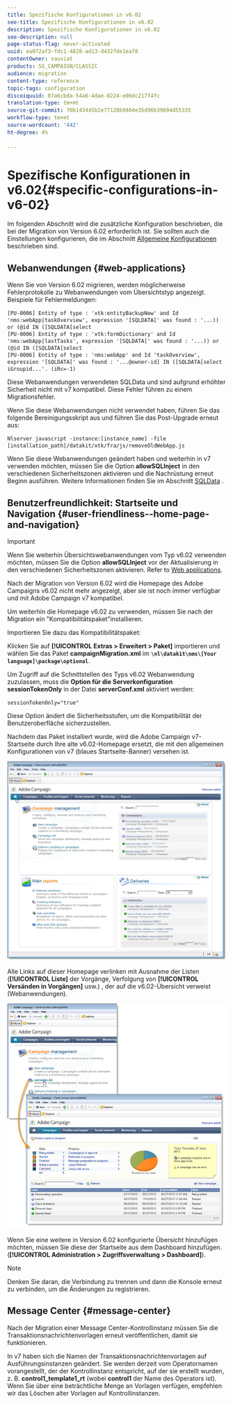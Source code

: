 ```yaml
---
title: Spezifische Konfigurationen in v6.02
seo-title: Spezifische Konfigurationen in v6.02
description: Spezifische Konfigurationen in v6.02
seo-description: null
page-status-flag: never-activated
uuid: ea072af3-fdc1-4828-ad13-d4327de1eaf8
contentOwner: sauviat
products: SG_CAMPAIGN/CLASSIC
audience: migration
content-type: reference
topic-tags: configuration
discoiquuid: 87a6cbda-54a6-4dae-8224-e06dc217f4fc
translation-type: tm+mt
source-git-commit: 70b143445b2e77128b9404e35d96b39694d55335
workflow-type: tm+mt
source-wordcount: '442'
ht-degree: 4%

---
```



# Spezifische Konfigurationen in v6.02{#specific-configurations-in-v6-02}

Im folgenden Abschnitt wird die zusätzliche Konfiguration beschrieben, die bei der Migration von Version 6.02 erforderlich ist. Sie sollten auch die Einstellungen konfigurieren, die im Abschnitt [Allgemeine Konfigurationen](../../migration/using/general-configurations.md) beschrieben sind.

## Webanwendungen {#web-applications}

Wenn Sie von Version 6.02 migrieren, werden möglicherweise Fehlerprotokolle zu Webanwendungen vom Übersichtstyp angezeigt. Beispiele für Fehlermeldungen:

```
[PU-0006] Entity of type : 'xtk:entityBackupNew' and Id 'nms:webApp|taskOverview', expression '[SQLDATA[' was found : '...)) or (@id IN ([SQLDATA[select 
[PU-0006] Entity of type : 'xtk:formDictionary' and Id 'nms:webApp|lastTasks', expression '[SQLDATA[' was found : '...)) or (@id IN ([SQLDATA[select 
[PU-0006] Entity of type : 'nms:webApp' and Id 'taskOverview', expression '[SQLDATA[' was found : '...@owner-id] IN ([SQLDATA[select iGroupid...'. (iRc=-1)
```

Diese Webanwendungen verwendeten SQLData und sind aufgrund erhöhter Sicherheit nicht mit v7 kompatibel. Diese Fehler führen zu einem Migrationsfehler.

Wenn Sie diese Webanwendungen nicht verwendet haben, führen Sie das folgende Bereinigungsskript aus und führen Sie das Post-Upgrade erneut aus:

```
Nlserver javascript -instance:[instance_name] -file [installation_path]/datakit/xtk/fra/js/removeOldWebApp.js
```

Wenn Sie diese Webanwendungen geändert haben und weiterhin in v7 verwenden möchten, müssen Sie die Option **allowSQLInject** in den verschiedenen Sicherheitszonen aktivieren und die Nachrüstung erneut Beginn ausführen. Weitere Informationen finden Sie im Abschnitt [SQLData](../../migration/using/general-configurations.md#sqldata) .

## Benutzerfreundlichkeit: Startseite und Navigation {#user-friendliness--home-page-and-navigation}

>[!IMPORTANT]
>
>Wenn Sie weiterhin Übersichtswebanwendungen vom Typ v6.02 verwenden möchten, müssen Sie die Option **allowSQLInject** vor der Aktualisierung in den verschiedenen Sicherheitszonen aktivieren. Refer to [Web applications](#web-applications).

Nach der Migration von Version 6.02 wird die Homepage des Adobe Campaigns v6.02 nicht mehr angezeigt, aber sie ist noch immer verfügbar und mit Adobe Campaign v7 kompatibel.

Um weiterhin die Homepage v6.02 zu verwenden, müssen Sie nach der Migration ein &quot;Kompatibilitätspaket&quot;installieren.

Importieren Sie dazu das Kompatibilitätspaket:

Klicken Sie auf **[!UICONTROL Extras > Erweitert > Paket]** importieren und wählen Sie das Paket **campaignMigration.xml** im **`\nl\datakit\nms\[Your language]\package\optional`**.

Um Zugriff auf die Schnittstellen des Typs v6.02 Webanwendung zuzulassen, muss die **Option für die Serverkonfiguration sessionTokenOnly** in der Datei **serverConf.xml** aktiviert werden:

```
sessionTokenOnly="true"
```

Diese Option ändert die Sicherheitsstufen, um die Kompatibilität der Benutzeroberfläche sicherzustellen.

Nachdem das Paket installiert wurde, wird die Adobe Campaign v7-Startseite durch Ihre alte v6.02-Homepage ersetzt, die mit den allgemeinen Konfigurationen von v7 (blaues Startseite-Banner) versehen ist.

![](assets/dashboards.png)

Alle Links auf dieser Homepage verlinken mit Ausnahme der Listen (**[!UICONTROL Liste]** der Vorgänge, Verfolgung von **[!UICONTROL Versänden in Vorgängen]** usw.) , der auf die v6.02-Übersicht verweist (Webanwendungen).

![](assets/dashboards2.png)

Wenn Sie eine weitere in Version 6.02 konfigurierte Übersicht hinzufügen möchten, müssen Sie diese der Startseite aus dem Dashboard hinzufügen. (**[!UICONTROL Administration > Zugriffsverwaltung > Dashboard]**).

>[!NOTE]
>
>Denken Sie daran, die Verbindung zu trennen und dann die Konsole erneut zu verbinden, um die Änderungen zu registrieren.

## Message Center {#message-center}

Nach der Migration einer Message Center-Kontrollinstanz müssen Sie die Transaktionsnachrichtenvorlagen erneut veröffentlichen, damit sie funktionieren.

In v7 haben sich die Namen der Transaktionsnachrichtenvorlagen auf Ausführungsinstanzen geändert. Sie werden derzeit vom Operatornamen vorangestellt, der der Kontrollinstanz entspricht, auf der sie erstellt wurden, z. B. **control1_template1_rt** (wobei **control1** der Name des Operators ist). Wenn Sie über eine beträchtliche Menge an Vorlagen verfügen, empfehlen wir das Löschen alter Vorlagen auf Kontrollinstanzen.
